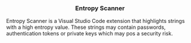 <center>
<h3>Entropy Scanner</h3>
</center>

Entropy Scanner is a Visual Studio Code extension that highlights strings with a high entropy value. These strings may contain passwords, authentication tokens or private keys which may pos a security risk.
